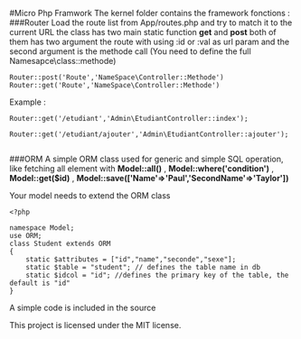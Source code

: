 #Micro Php Framwork
The kernel folder contains the framework fonctions :
###Router
Load the route list from App/routes.php and try to match it to the current URL the class has two main static function **get** and **post** both of them has two argument the route with using :id or :val as url param and the second argument is the methode call (You need to define the full Namesapce\class::methode)

```
Router::post('Route','NameSpace\Controller::Methode')
Router::get('Route','NameSpace\Controller::Methode')
```
Example :
 
```
Router::get('/etudiant','Admin\EtudiantController::index');
    Router::get('/etudiant/ajouter','Admin\EtudiantController::ajouter');
    
```

###ORM
A simple ORM class used for generic and simple SQL operation, like fetching all element with **Model::all()** , **Model::where('condition')** , **Model::get($id)** , **Model::save(['Name'=>'Paul','SecondName'=>'Taylor'])** 

Your model needs to extend the ORM class

```
<?php

namespace Model;
use ORM;
class Student extends ORM
{
    static $attributes = ["id","name","seconde","sexe"];
    static $table = "student"; // defines the table name in db
    static $idcol = "id"; //defines the primary key of the table, the default is "id"
}
```


A simple code is included in the source

This project is licensed under the MIT license.